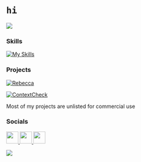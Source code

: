 # `hi`
<a href="https://www.github.com/dex4tw" target="_blank" rel="noreferrer"><img
src="https://img.shields.io/github/followers/dex4tw?logo=github&style=for-the-badge&color=0891b2&labelColor=1c1917" /></a>

### Skills

[![My Skills](https://skillicons.dev/icons?i=py,lua,go,rider,vscode,windows,vscodium)](#)

### Projects
[![Rebecca](https://img.shields.io/badge/Rebecca-Project-FF4081?logo=github&style=for-the-badge&logoColor=white&colorA=FF4081&colorB=FF4081)](https://github.com/dex4tw/Rebecca)

[![ContextCheck](https://img.shields.io/badge/ContextCheck-Project-FF4081?logo=github&style=for-the-badge&logoColor=white&colorA=FF4081&colorB=FF4081)](https://github.com/dex4tw/ContextCheck)

Most of my projects are unlisted for commercial use

### Socials

<p align="left"> 
<a href="https://discord.com/users/1315790001069621299" target="_blank" rel="noreferrer">
   <img src="https://skillicons.dev/icons?i=discord" width="32" height="32"/>
</a> 
<a href="https://www.github.com/dex4tw" target="_blank" rel="noreferrer">
   <img src="https://skillicons.dev/icons?i=github" width="32" height="32"/>
</a>
<a href="https://www.youtube.com/@dexftl" target="_blank" rel="noreferrer">
   <img src="https://i.ibb.co/RTs4pzDD/avf1o49lz-removebg-preview.png" width="32" height="32"/>
</a>
</p>



<p align="left">
   <a href="https://discord.gg/subdomain" target="_blank">
      <img src="https://i.pinimg.com/736x/2f/36/ab/2f36abab6675201d6846114999d0eaec.jpg" />
   </a>
</p>
